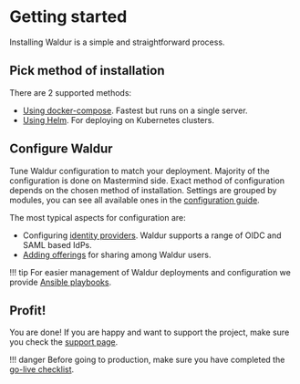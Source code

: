 # Getting started

Installing Waldur is a simple and straightforward process.

## Pick method of installation

There are 2 supported methods:

- [Using docker-compose](admin-guide/deployment/docker-compose.md). Fastest but runs on a single server.
- [Using Helm](admin-guide/deployment/helm/index.md). For deploying on Kubernetes clusters.

## Configure Waldur

Tune Waldur configuration to match your deployment. Majority of the configuration is done on Mastermind side.
Exact method of configuration depends on the chosen method of installation.
Settings are grouped by modules, you can see all available ones in
the [configuration guide](admin-guide/mastermind-configuration/configuration-guide.md).

The most typical aspects for configuration are:

- Configuring [identity providers](admin-guide/identities/summary.md). Waldur supports a range of OIDC and SAML based IdPs.
- [Adding offerings](admin-guide/providers/adding-an-offering.md) for sharing among Waldur users.

!!! tip
    For easier management of Waldur deployments and configuration we
    provide [Ansible playbooks](admin-guide/managing-with-ansible.md).

## Profit!

You are done! If you are happy and want to support the project, make sure you check the [support page](about/support.md).

!!! danger
    Before going to production, make sure you have completed
    the [go-live checklist](admin-guide/checklist-for-production.md).
